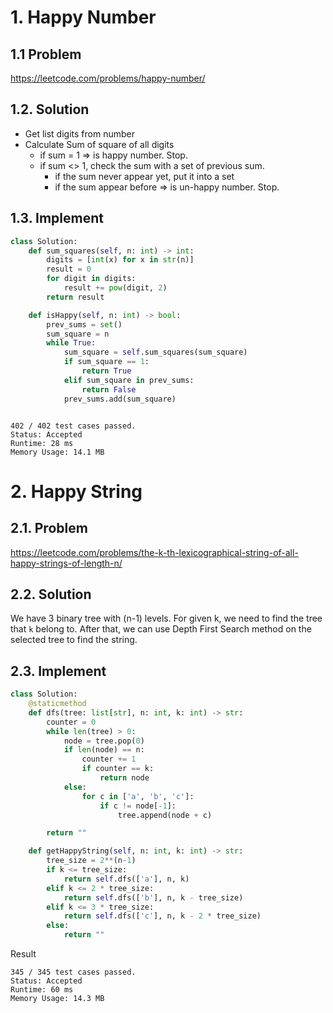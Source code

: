 # 1. Happy Number

## 1.1 Problem

https://leetcode.com/problems/happy-number/


## 1.2. Solution 

- Get list digits from number
- Calculate Sum of square of all digits
  - if sum = 1 => is happy number. Stop.
  - if sum <> 1, check the sum with a set of previous sum.
  	- if the sum never appear yet, put it into a set
  	- if the sum appear before => is un-happy number. Stop.

## 1.3. Implement

```python
class Solution:
    def sum_squares(self, n: int) -> int:
        digits = [int(x) for x in str(n)]
        result = 0
        for digit in digits:
            result += pow(digit, 2)
        return result

    def isHappy(self, n: int) -> bool:
        prev_sums = set()
        sum_square = n
        while True:
            sum_square = self.sum_squares(sum_square)
            if sum_square == 1:
                return True
            elif sum_square in prev_sums:
                return False
            prev_sums.add(sum_square)
```

```text

402 / 402 test cases passed.
Status: Accepted
Runtime: 28 ms
Memory Usage: 14.1 MB

```

# 2. Happy String

## 2.1. Problem

https://leetcode.com/problems/the-k-th-lexicographical-string-of-all-happy-strings-of-length-n/

## 2.2. Solution

We have 3 binary tree with (n-1) levels. For given k, we need to find the tree that `k` belong to.
After that, we can use Depth First Search method on the selected tree to find the string.


## 2.3. Implement
```python
class Solution:
    @staticmethod
    def dfs(tree: list[str], n: int, k: int) -> str:
        counter = 0
        while len(tree) > 0:
            node = tree.pop(0)
            if len(node) == n:
                counter += 1
                if counter == k:
                    return node
            else:
                for c in ['a', 'b', 'c']:
                    if c != node[-1]:
                        tree.append(node + c)

        return ""

    def getHappyString(self, n: int, k: int) -> str:
        tree_size = 2**(n-1)
        if k <= tree_size:
            return self.dfs(['a'], n, k)
        elif k <= 2 * tree_size:
            return self.dfs(['b'], n, k - tree_size)
        elif k <= 3 * tree_size:
            return self.dfs(['c'], n, k - 2 * tree_size)
        else:
            return ""

```

Result
```text
345 / 345 test cases passed.
Status: Accepted
Runtime: 60 ms
Memory Usage: 14.3 MB
```